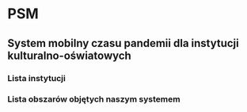 # PSM

## System mobilny czasu pandemii dla instytucji kulturalno-oświatowych

### Lista instytucji

### Lista obszarów objętych naszym systemem
